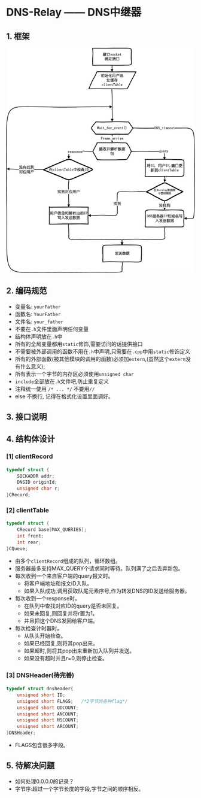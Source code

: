 # DNS-Relay —— DNS中继器
## 1. 框架
![流程图](./images/design.png)
## 2. 编码规范
* 变量名: `yourFather`
* 函数名: `YourFather`
* 文件名: `your_father`
* 不要在`.h`文件里面声明任何变量
* 结构体声明放在`.h`中
* 所有的全局变量都用`static`修饰,需要访问的话提供接口
* 不需要被外部调用的函数不用在`.h`中声明,只需要在`.cpp`中用`static`修饰定义
* 所有的外部函数(被其他模块的调用的函数)必须加`extern`,(虽然这个`extern`没有什么意义);
* 所有表示一个字节的内存区必须使用`unsigned char`
* `include`全部放在`.h`文件吧,防止重复定义
* 注释统一使用 `/* ... */` 不要用`//`
* else 不换行, 记得在格式化设置里面调好。
## 3. 接口说明
## 4. 结构体设计
### [1] clientRecord
```C
typedef struct {
	SOCKADDR addr;
	DNSID originId;
	unsigned char r;
}CRecord;
``` 
### [2] clientTable
```C
typedef struct {
	CRecord base[MAX_QUERIES];
	int front;
	int rear;
}CQueue;
```
* 由多个`clientRecord`组成的队列，循环数组。
* 服务器最多支持MAX_QUERY个请求同时等待。队列满了之后丢弃新包。
* 每次收到一个来自客户端的query报文时。
  * 将客户端地址和报文ID入队。
  * 如果入队成功,调用获取队尾元素序号,作为转发DNS的ID发送给服务器。
* 每次收到一个response时。
  * 在队列中查找对应ID的query是否未回复。
  * 如果未回复,则回复并将r置为1。
  * 并且把这个DNS发回给客户端。  
* 每次检查计时器时。
  * 从队头开始检查。
  * 如果已经回复,则将其pop出来。
  * 如果超时,则将其pop出来重新加入队列并发送。
  * 如果没有超时并且r=0,则停止检查。
### [3] DNSHeader(待完善)
```C
typedef struct dnsheader{
	unsigned short ID;		
	unsigned short FLAGS;	/*2字节的各种flag*/
	unsigned short QDCOUNT;	
	unsigned short ANCOUNT;
	unsigned short NSCOUNT;
	unsigned short ARCOUNT;
}DNSHeader;
```
* FLAGS包含很多字段。


## 5. 待解决问题
* 如何处理0.0.0.0的记录？
* 字节序:超过一个字节长度的字段,字节之间的顺序相反。
